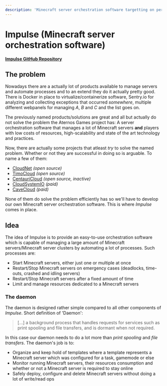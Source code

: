 ```yaml
---
description: 'Minecraft server orchestration software targetting on performance and high-scalability'
---
```


# Impulse \(Minecraft server orchestration software\)

[**Impulse GitHub Repository**](https://github.com/impulsecl/impulse)

## The problem
Nowadays there are a actually lot of products available to manage servers and automate processes and to an extend they
do it actually pretty good. There is Docker in place to virtualize/containerize software, Sentry.io for analyzing and
collecting exceptions that occurred *somewhere*, multiple different webpanels for managing *A*, *B* and *C* and the list
goes on.

The previously named products/solutions are great and all but actually do not solve the problem the Aternos Games project 
has: A server orchestration software that manages a lot of Minecraft servers **and** players with low costs of resources, 
high-scalability and state of the art technology and practices. 

Now, there are actually some projects that atleast _try_ to solve the named problem. Whether or not they are successful in
doing so is arguable. To name a few of them: 
* [CloudNet](https://github.com/CloudNetService/CloudNet) _(open source)_
* [TimoCloud](https://github.com/TimoCloud/TimoCloud) _(open source)_
* [CentauriCloud](https://github.com/CentauriCloud/CentauriCloud) _(open source, inactive)_
* [CloudSystemIO](https://cloudsystem.io/) _(paid)_
* [CaveCloud](https://cavecloud.net/) _(paid)_

None of them do solve the problem efficiently has so we'll have to develop our own Minecraft server orchestration
software. This is where _Impulse_ comes in place.

## Idea
The idea of Impulse is to provide an easy-to-use orchestration software which is capable of managing a large amount of
Minecraft servers/Minecraft server clusters by automating a lot of processes. Such processes are:
* Start Minecraft servers, either just one or multiple at once
* Restart/Stop Minecraft servers on emergency cases (deadlocks, time-outs, crashed and idling servers)
* Restart/Stop Minecraft servers after a fixed amount of time
* Limit and manage resources dedicated to a Minecraft servers

### The daemon
The daemon is designed rather simple compared to all other components of _Impulse_. Short definition of 'Daemon':<br>
> [...] a background process that handles requests for services such as print spooling and file transfers, and is dormant
when not required.

In this case our daemon needs to do a lot more than _print spooling_ and _file transfers_. The daemon's job is to:
* Organize and keep hold of templates where a template represents a Minecraft server which was configured for a task, gamemode or else
* Monitor running Minecraft servers, their resources consumption and whether or not a Minecraft server is required to stay online
* Safely deploy, configure and delete Minecraft servers without doing a lot of write/read ops
